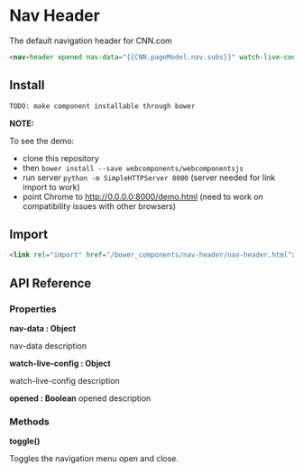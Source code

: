 # Nav Header
The default navigation header for CNN.com

```html
<nav-header opened nav-data="{{CNN.pageModel.nav.subs}}" watch-live-config="{{appConfig.watchLiveButton.link}}"></nav-header>
```

## Install

```bash
TODO: make component installable through bower
```

**NOTE:**

To see the demo:
- clone this repository
- then `bower install --save webcomponents/webcomponentsjs`
- run server `python -m SimpleHTTPServer 8000` (server needed for link import to work)
- point Chrome to http://0.0.0.0:8000/demo.html (need to work on compatibility issues with other browsers)

## Import

```html
<link rel="import" href="/bower_components/nav-header/nav-header.html">
```

## API Reference

### Properties

**nav-data : Object**

nav-data description


**watch-live-config : Object**

watch-live-config description


**opened : Boolean**
opened description


### Methods

**toggle()**

Toggles the navigation menu open and close.

